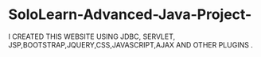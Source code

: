 # SoloLearn-Advanced-Java-Project-
I CREATED THIS WEBSITE USING  JDBC, SERVLET, JSP,BOOTSTRAP,JQUERY,CSS,JAVASCRIPT,AJAX AND OTHER PLUGINS .
